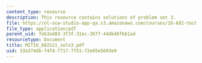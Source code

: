 ```yaml
---
content_type: resource
description: This resource contains solutions of problem set 3.
file: https://ol-ocw-studio-app-qa.s3.amazonaws.com/courses/16-682-technology-in-transportation-spring-2011/33a374dbf4f477177f51f2e85e5693e9_MIT16_682S11_soln3.pdf
file_type: application/pdf
parent_uid: 7eb3ad83-3f3f-31ec-2677-44db48fbb1ad
resourcetype: Document
title: MIT16_682S11_soln3.pdf
uid: 33a374db-f4f4-7717-7f51-f2e85e5693e9
---
```

